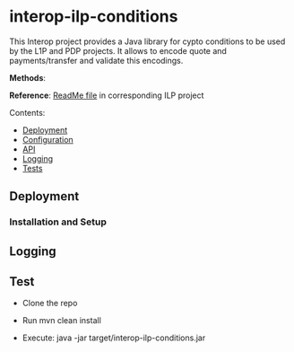 # interop-ilp-conditions

This Interop project provides a Java library for cypto conditions to be used by the L1P and PDP projects. It allows to encode quote and payments/transfer and validate this encodings.

**Methods**: 

**Reference**: [ReadMe file](https://github.com/LevelOneProject/interop-ilp-conditions) in corresponding ILP project

Contents:

- [Deployment](#deployment)
- [Configuration](#configuration)
- [API](#api)
- [Logging](#logging)
- [Tests](#tests)

## Deployment


### Installation and Setup


## Logging


## Test

- Clone the repo

- Run mvn clean install

- Execute: java -jar target/interop-ilp-conditions.jar
